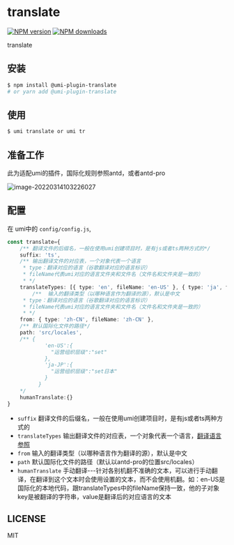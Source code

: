 # translate

[![NPM version](https://img.shields.io/npm/v/translate.svg?style=flat)](https://npmjs.org/package/translate)
[![NPM downloads](http://img.shields.io/npm/dm/translate.svg?style=flat)](https://npmjs.org/package/translate)

translate

## 安装

```bash
$ npm install @umi-plugin-translate
# or yarn add @umi-plugin-translate
```

## 使用

```bash
$ umi translate or umi tr
```



## 准备工作

此为适配umi的插件，国际化规则参照antd，或者antd-pro

![image-20220314103226027](https://github.com/aiyuekuang/umi-plugin-translate/blob/master/images/image-20220314103226027.png)



## 配置

在 umi中的 `config/config.js`,

```ts
const translate={
    /** 翻译文件的后缀名，一般在使用umi创建项目时，是有js或者ts两种方式的*/
    suffix: 'ts',
    /** 输出翻译文件的对应表，一个对象代表一个语言
     * type：翻译对应的语言（谷歌翻译对应的语言标识）
     * fileName代表umi对应的语言文件夹和文件名（文件名和文件夹是一致的）
     * */
    translateTypes: [{ type: 'en', fileName: 'en-US' }, { type: 'ja', fileName: 'ja-JP' }],
        /**  输入的翻译类型（以哪种语言作为翻译的源），默认是中文
     * type：翻译对应的语言（谷歌翻译对应的语言标识）
     * fileName代表umi对应的语言文件夹和文件名（文件名和文件夹是一致的）
     * */
    from: { type: 'zh-CN', fileName: 'zh-CN' },
    /** 默认国际化文件的路径*/
    path: 'src/locales',
    /** {
            'en-US':{
              "运营组织层级":"set"
            },
            'ja-JP':{
              "运营组织层级":"set日本"
            }
          }
    */
    humanTranslate:{}
}
```

- `suffix` 翻译文件的后缀名，一般在使用umi创建项目时，是有js或者ts两种方式的
- `translateTypes` 输出翻译文件的对应表，一个对象代表一个语言，[翻译语言参照](https://github.com/matheuss/google-translate-api/blob/master/languages.js)
- `from` 输入的翻译类型（以哪种语言作为翻译的源），默认是中文
- `path` 默认国际化文件的路径（默认以antd-pro的位置src/locales）
- `humanTranslate` 手动翻译---针对各别机翻不准确的文本，可以进行手动翻译，在翻译到这个文本时会使用设置的文本，而不会使用机翻。如：en-US是国际化的本地代码，跟translateTypes中的fileName保持一致，他的子对象key是被翻译的字符串，value是翻译后的对应语言的文本



## LICENSE

MIT
